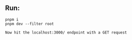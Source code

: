 ## Run:

```
pnpm i
pnpm dev --filter root

Now hit the localhost:3000/ endpoint with a GET request
```
